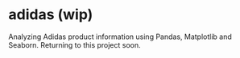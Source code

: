 # adidas (wip)
Analyzing Adidas product information using Pandas, Matplotlib and Seaborn. Returning to this project soon.
